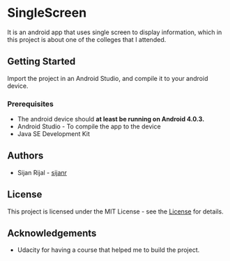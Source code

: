 # SingleScreen
It is an android app that uses single screen to display information, which in this project is about one of the colleges that I attended.

## Getting Started
Import the project in an Android Studio, and compile it to your android device.

### Prerequisites
  * The android device should **at least be running on Android 4.0.3.**
  * Android Studio - To compile the app to the device
  * Java SE Development Kit

## Authors
  * Sijan Rijal - [sijanr](https://github.com/sijanr)
  
## License
This project is licensed under the MIT License - see the [License](./LICENSE) for details.

## Acknowledgements
  * Udacity for having a course that helped me to build the project.

